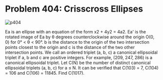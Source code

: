 # Problem 404: Crisscross Ellipses

![p404](img/404.gif)

Ea is an ellipse with an equation of the form x2 + 4y2 = 4a2. Ea' is the
rotated image of Ea by θ degrees counterclockwise around the origin O(0,
0) for 0° &lt; θ &lt; 90°. b is the distance to the origin of the two
intersection points closest to the origin and c is the distance of the
two other intersection points. We call an ordered triplet (a, b, c) a
canonical ellipsoidal triplet if a, b and c are positive integers. For
example, (209, 247, 286) is a canonical ellipsoidal triplet. Let C(N) be
the number of distinct canonical ellipsoidal triplets (a, b, c) for a ≤
N. It can be verified that C(103) = 7, C(104) = 106 and C(106) = 11845.
Find C(1017).